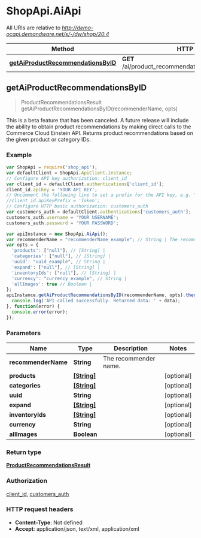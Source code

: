 # ShopApi.AiApi

All URIs are relative to *http://demo-ocapi.demandware.net/s/-/dw/shop/20.4*

Method | HTTP request | Description
------------- | ------------- | -------------
[**getAiProductRecommendationsByID**](AiApi.md#getAiProductRecommendationsByID) | **GET** /ai/product_recommendations/{recommender_name} | 



## getAiProductRecommendationsByID

> ProductRecommendationsResult getAiProductRecommendationsByID(recommenderName, opts)



This is a beta feature that has been canceled. A future release will include the ability to obtain product recommendations by making direct calls to the Commerce Cloud Einstein API.  Returns product recommendations based on the given product or category IDs.

### Example

```javascript
var ShopApi = require('shop_api');
var defaultClient = ShopApi.ApiClient.instance;
// Configure API key authorization: client_id
var client_id = defaultClient.authentications['client_id'];
client_id.apiKey = 'YOUR API KEY';
// Uncomment the following line to set a prefix for the API key, e.g. "Token" (defaults to null)
//client_id.apiKeyPrefix = 'Token';
// Configure HTTP basic authorization: customers_auth
var customers_auth = defaultClient.authentications['customers_auth'];
customers_auth.username = 'YOUR USERNAME';
customers_auth.password = 'YOUR PASSWORD';

var apiInstance = new ShopApi.AiApi();
var recommenderName = "recommenderName_example"; // String | The recommender name.
var opts = {
  'products': ["null"], // [String] | 
  'categories': ["null"], // [String] | 
  'uuid': "uuid_example", // String | 
  'expand': ["null"], // [String] | 
  'inventoryIds': ["null"], // [String] | 
  'currency': "currency_example", // String | 
  'allImages': true // Boolean | 
};
apiInstance.getAiProductRecommendationsByID(recommenderName, opts).then(function(data) {
  console.log('API called successfully. Returned data: ' + data);
}, function(error) {
  console.error(error);
});

```

### Parameters



Name | Type | Description  | Notes
------------- | ------------- | ------------- | -------------
 **recommenderName** | **String**| The recommender name. | 
 **products** | [**[String]**](String.md)|  | [optional] 
 **categories** | [**[String]**](String.md)|  | [optional] 
 **uuid** | **String**|  | [optional] 
 **expand** | [**[String]**](String.md)|  | [optional] 
 **inventoryIds** | [**[String]**](String.md)|  | [optional] 
 **currency** | **String**|  | [optional] 
 **allImages** | **Boolean**|  | [optional] 

### Return type

[**ProductRecommendationsResult**](ProductRecommendationsResult.md)

### Authorization

[client_id](../README.md#client_id), [customers_auth](../README.md#customers_auth)

### HTTP request headers

- **Content-Type**: Not defined
- **Accept**: application/json, text/xml, application/xml


